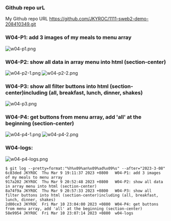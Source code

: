 ### Github repo urL
My Github repo URL
https://github.com/JKYROC/1111-sweb2-demo-208410349.git
### W04-P1: add 3 images of my meals to menu array

![w04-p1.png](https://skhsjlwrhersyemrmkib.supabase.co/storage/v1/object/public/javascript/demo-208410349/w04-menu-starter/w04-p1.png)

### W04-P2: show all data in array menu into html (section-center)

![w04-p2-1.png](https://skhsjlwrhersyemrmkib.supabase.co/storage/v1/object/public/javascript/demo-208410349/w04-menu-starter/w04-p2-1.png)
![w04-p2-2.png](https://skhsjlwrhersyemrmkib.supabase.co/storage/v1/object/public/javascript/demo-208410349/w04-menu-starter/w04-p2-2.png)

### W04-P3: show all filter buttons into html (section-center)including (all, breakfast, lunch, dinner, shakes) 

![w04-p3.png](https://skhsjlwrhersyemrmkib.supabase.co/storage/v1/object/public/javascript/demo-208410349/w04-menu-starter/w04-p3.png)


### W04-P4: get buttons from menu array, add 'all' at the beginning (section-center)

![w04-p4-1.png](https://skhsjlwrhersyemrmkib.supabase.co/storage/v1/object/public/javascript/demo-208410349/w04-menu-starter/w04-p4-1.png)
![w04-p4-2.png](https://skhsjlwrhersyemrmkib.supabase.co/storage/v1/object/public/javascript/demo-208410349/w04-menu-starter/w04-p4-2.png)

### W04-logs:

![w04-p4-logs.png](https://skhsjlwrhersyemrmkib.supabase.co/storage/v1/object/public/javascript/demo-208410349/w04-menu-starter/w04-logs.png)

```
$ git log --pretty=format:"%h%x09%an%x09%ad%x09%s" --after="2023-3-08"
6c83ded JKYROC  Thu Mar 9 19:11:37 2023 +0800   W04-P1: add 3 images of my meals to menu array
917a202 JKYROC  Thu Mar 9 20:52:48 2023 +0800   W04-P2: show all data in array menu into html (section-center)
8a74f9a JKYROC  Thu Mar 9 20:57:33 2023 +0800   W04-P3: show all filter buttons into html (section-center)including (all, breakfast, lunch, dinner, shakes)
2d00ce3 JKYROC  Fri Mar 10 23:04:00 2023 +0800  W04-P4: get buttons from menu array, add 'all' at the beginning (section-center)
58e9954 JKYROC  Fri Mar 10 23:07:14 2023 +0800  w04-logs
```